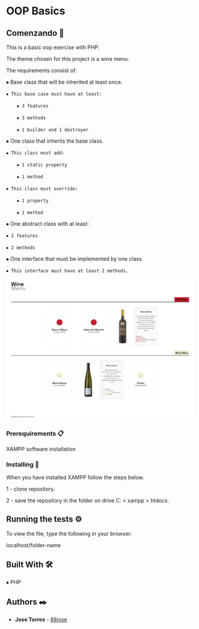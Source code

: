 # OOP Basics

## Comenzando 🚀

This is a basic oop exercise with PHP.

The theme chosen for this project is a wine menu.

The requirements consist of:

⦁ Base class that will be inherited at least once.

    ⦁ This base case must have at least:

        ⦁ 3 features

        ⦁ 3 methods

        ⦁ 1 builder and 1 destroyer

⦁ One class that inherits the base class.

    ⦁ This class must add:

        ⦁ 1 static property

        ⦁ 1 method

    ⦁ This class must override:

        ⦁ 1 property
        
        ⦁ 1 method

⦁ One abstract class with at least:

    ⦁ 2 features

    ⦁ 2 methods

⦁ One interface that must be implemented by one class.

    ⦁ This interface must have at least 2 methods.

![This is an image](assets/img/captura-oop.png)    

### Prerequirements 📋

XAMPP software installation

### Installing 🔧

When you have installed XAMPP follow the steps below. 

1 - clone repository. 

2 - save the repository in the folder on drive C: > xampp > htdocs.

## Running the tests ⚙️

To view the file, type the following in your browser:

localhost/folder-name

## Built With  🛠️

⦁ PHP

## Authors ✒️

* **Jose Torres** - [88jose](https://github.com/88jose)
